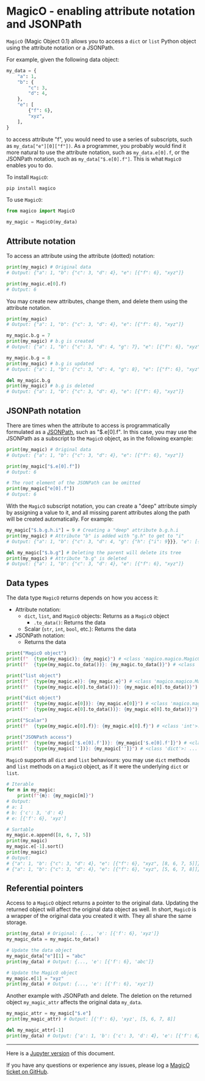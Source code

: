 # MagicO - enabling attribute notation and JSONPath

`MagicO` (Magic Object 0.1) allows you to access a `dict` or `list` Python object using the attribute notation or a JSONPath.

For example, given the following data object:


```python
my_data = {
    "a": 1,
    "b": {
        "c": 3,
        "d": 4,
    },
    "e": [
        {"f": 6},
        "xyz",
    ],
}
```

to access attribute "f", you would need to use a series of subscripts, such as `my_data["e"][0]["f"])`.
As a programmer, you probably would find it more natural to use the attribute notation, such as `my_data.e[0].f`, or the JSONPath notation, such as `my_data["$.e[0].f"]`.
This is what `MagicO` enables you to do.

To install `MagicO`:

```bash
pip install magico
```

To use `MagicO`:

```python
from magico import MagicO

my_magic = MagicO(my_data)
```

## Attribute notation

To access an attribute using the attribute (dotted) notation:

```python
print(my_magic) # Original data
# Output: {"a": 1, "b": {"c": 3, "d": 4}, "e": [{"f": 6}, "xyz"]}

print(my_magic.e[0].f)
# Output: 6
```

You may create new attributes, change them, and delete them using the attribute notation.

```python
print(my_magic)
# Output: {"a": 1, "b": {"c": 3, "d": 4}, "e": [{"f": 6}, "xyz"]}

my_magic.b.g = 7
print(my_magic) # b.g is created
# Output: {"a": 1, "b": {"c": 3, "d": 4, "g": 7}, "e": [{"f": 6}, "xyz"]}

my_magic.b.g = 8
print(my_magic) # b.g is updated
# Output: {"a": 1, "b": {"c": 3, "d": 4, "g": 8}, "e": [{"f": 6}, "xyz"]}

del my_magic.b.g
print(my_magic) # b.g is deleted
# Output: {"a": 1, "b": {"c": 3, "d": 4}, "e": [{"f": 6}, "xyz"]}
```

## JSONPath notation

There are times when the attribute to access is programmatically formulated as a [JSONPath](https://github.com/json-path/JsonPath), such as "$.e[0].f".
In this case, you may use the JSONPath as a subscript to the `MagicO` object, as in the following example:

```python
print(my_magic) # Original data
# Output: {"a": 1, "b": {"c": 3, "d": 4}, "e": [{"f": 6}, "xyz"]}

print(my_magic["$.e[0].f"])
# Output: 6

# The root element of the JSONPath can be omitted
print(my_magic["e[0].f"])
# Output: 6
```

With the `MagicO` subscript notation, you can create a "deep" attribute simply by assigning a value to it, and all missing parent attributes along the path will be created automatically. For example:

```python
my_magic["$.b.g.h.i"] = 9 # Creating a "deep" attribute b.g.h.i
print(my_magic) # Attribute "b" is added with "g.h" to get to "i"
# Output: {"a": 1, "b": {"c": 3, "d": 4, "g": {"h": {"i": 9}}}, "e": [{"f": 6}, "xyz"]}

del my_magic["$.b.g"] # Deleting the parent will delete its tree
print(my_magic) # Attribute "b.g" is deleted
# Output: {"a": 1, "b": {"c": 3, "d": 4}, "e": [{"f": 6}, "xyz"]}
```

## Data types

The data type `MagicO` returns depends on how you access it:

- Attribute notation:
  - `dict`, `list`, and `MagicO` objects: Returns as a `MagicO` object
    - `.to_data()`: Returns the data
  - Scalar (`str`, `int`, `bool`, etc.): Returns the data
- JSONPath notation:
  - Returns the data

```python
print("MagicO object")
print(f"  {type(my_magic)}: {my_magic}") # <class 'magico.magico.MagicO'>: ...
print(f"  {type(my_magic.to_data())}: {my_magic.to_data()}") # <class 'dict'>: ...

print("list object")
print(f"  {type(my_magic.e)}: {my_magic.e}") # <class 'magico.magico.MagicO'>: [{'f': 6}, 'xyz']
print(f"  {type(my_magic.e[0].to_data())}: {my_magic.e[0].to_data()}") # <class 'dict'>: {'f': 6}

print("dict object")
print(f"  {type(my_magic.e[0])}: {my_magic.e[0]}") # <class 'magico.magico.MagicO'>: {"f": 6}
print(f"  {type(my_magic.e[0].to_data())}: {my_magic.e[0].to_data()}") # <class 'dict'>: {'f': 6}

print("Scalar")
print(f"  {type(my_magic.e[0].f)}: {my_magic.e[0].f}") # <class 'int'>: 6

print("JSONPath access")
print(f"  {type(my_magic['$.e[0].f'])}: {my_magic['$.e[0].f']}") # <class 'int'>: 6
print(f"  {type(my_magic[''])}: {my_magic['']}") # <class 'dict'>: ...
```

`MagicO` supports all `dict` and `list` behaviours: you may use `dict` methods and `list` methods on a `MagicO` object, as if it were the underlying `dict` or `list`.

```python
# Iterable
for m in my_magic:
    print(f"{m}: {my_magic[m]}")
# Output:
# a: 1
# b: {'c': 3, 'd': 4}
# e: [{'f': 6}, 'xyz']

# Sortable
my_magic.e.append([8, 6, 7, 5])
print(my_magic)
my_magic.e[-1].sort()
print(my_magic)
# Output:
# {"a": 1, "b": {"c": 3, "d": 4}, "e": [{"f": 6}, "xyz", [8, 6, 7, 5]]}
# {"a": 1, "b": {"c": 3, "d": 4}, "e": [{"f": 6}, "xyz", [5, 6, 7, 8]]}
```

## Referential pointers

Access to a `MagicO` object returns a pointer to the original data.
Updating the returned object will affect the original data object as well.
In short, `MagicO` is a wrapper of the original data you created it with.
They all share the same storage.

```python
print(my_data) # Original: {..., 'e': [{'f': 6}, 'xyz']}
my_magic_data = my_magic.to_data()

# Update the data object
my_magic_data["e"][1] = "abc"
print(my_data) # Output: {..., 'e': [{'f': 6}, 'abc']}

# Update the MagicO object
my_magic.e[1] = "xyz"
print(my_data) # Output: {..., 'e': [{'f': 6}, 'xyz']}
```

Another example with JSONPath and delete. The deletion on the returned object `my_magic_attr` affects the original data `my_data`.

```python
my_magic_attr = my_magic["$.e"]
print(my_magic_attr) # Output: [{'f': 6}, 'xyz', [5, 6, 7, 8]]

del my_magic_attr[-1]
print(my_data) # Output: {'a': 1, 'b': {'c': 3, 'd': 4}, 'e': [{'f': 6}, 'xyz']}
```

---
Here is a [Jupyter version](https://github.com/jackyko8/magico/blob/main/tutorials/MagicO.ipynb) of this document.

If you have any questions or experience any issues, please log a [MagicO ticket on GitHub](https://github.com/jackyko8/magico/issues).
